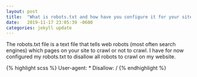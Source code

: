 ```yaml
---
layout: post
title:  "What is robots.txt and how have you configure it for your site?"
date:   2019-11-17 23:05:39 -0600
categories: jekyll update
---
```

The robots.txt file is a text file that tells web robots (most often search engines) which pages on your site to crawl or not to crawl. 
I have for now configured my robots.txt to disallow all robots to crawl on my website.

{% highlight scss %} User-agent: * Disallow: / {% endhighlight %}